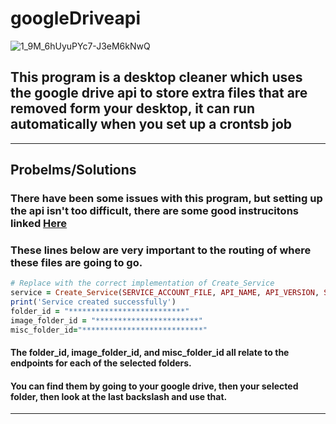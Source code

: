 # googleDriveapi


![1_9M_6hUyuPYc7-J3eM6kNwQ](https://github.com/AlessandroB1298/googleDriveapi/assets/98426727/8c82f9de-a6be-422c-ab70-f95dccfc15c1)


## This program is a desktop cleaner which uses the google drive api to store extra files that are removed form your desktop, it can run automatically when you set up a crontsb job



---------------------------------------------------------------------------------------------------------------------------------------------
## Probelms/Solutions

### There have been some issues with this program, but setting up the api isn't too difficult, there are some good instrucitons linked [Here](https://developers.google.com/drive/api/quickstart/python)

### These lines below are very important to the routing of where these files are going to go.

```ruby
# Replace with the correct implementation of Create_Service
service = Create_Service(SERVICE_ACCOUNT_FILE, API_NAME, API_VERSION, SCOPES)
print('Service created successfully')
folder_id = "**************************"
image_folder_id = "***********************"
misc_folder_id="***************************"
```
#### The folder_id, image_folder_id, and misc_folder_id all relate to the endpoints for each of the selected folders.
#### You can find them by going to your google drive, then your selected folder, then look at the last backslash and use that.

---------------------------------------------------------------------------------------------------------------------------------------------


